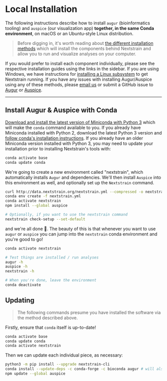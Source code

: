# Local Installation


The following instructions describe how to install `augur` (bioinformatics tooling) and `auspice` (our visualization app) **together, in the same Conda environment**, on macOS or an Ubuntu-style Linux distribution.

> Before digging in, it's worth reading about [the different installation methods](./index) which will install the components behind Nextstrain and allow you to run and visualize analyses on your computer.

If you would prefer to install each component individually, please see the respective installation guides using the links in the sidebar.
If you are using Windows, we have instructions for [installing a Linux subsystem](./windows-help) to get Nextstrain running.
If you have any issues with installing Augur/Auspice using any of these methods, please [email us](mailto:hello@nextstrain.org) or submit a GitHub issue to [Augur](https://github.com/nextstrain/augur/issues) or [Auspice](https://github.com/nextstrain/auspice/issues).


---
## Install Augur & Auspice with Conda

[Download and install the latest version of Miniconda with Python 3](https://conda.io/miniconda.html) which will make the `conda` command available to you.
If you already have Miniconda installed with Python 2, download the latest Python 3 version and [follow conda's installation instructions](https://conda.io/projects/conda/en/latest/user-guide/install/index.html).
If you already have an older Miniconda version installed with Python 3, you may need to update your installation prior to installing Nextstrain's tools with:

```sh
conda activate base
conda update conda
```

We're going to create a new environment called "nextstrain", which automatically installs `Augur` and dependencies.
We'll then install `Auspice` into this environment as well, and optionally set up the `Nextstrain` command.


```sh
curl http://data.nextstrain.org/nextstrain.yml --compressed -o nextstrain.yml
conda env create -f nextstrain.yml
conda activate nextstrain
npm install --global auspice

# Optionally, if you want to use the nextstrain command
nextstrain check-setup --set-default
```

and we're all done 🙌.
The beauty of this is that whenever you want to use `augur` or `auspice` you can jump into the `nextstrain` conda environment and you're good to go!

```sh
conda activate nextstrain

# Test things are installed / run analyses
augur -h
auspice -h
nextstrain -h

# When you're done, leave the environment
conda deactivate
```


## Updating

> The following commands presume you have installed the software via the method described above.

Firstly, ensure that `conda` itself is up-to-date!
```sh
conda activate base
conda update conda
conda activate nextstrain
```

Then we can update each individual piece, as necessary:

```sh
python3 -m pip install --upgrade nextstrain-cli
conda install --update-deps -c conda-forge -c bioconda augur # will also update mafft etc
npm update --global auspice
```
